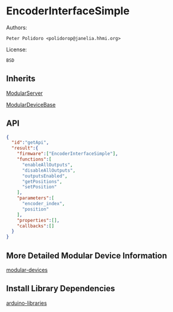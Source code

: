 # EncoderInterfaceSimple

Authors:

    Peter Polidoro <polidorop@janelia.hhmi.org>

License:

    BSD

## Inherits

[ModularServer](https://github.com/janelia-arduino/ModularServer)

[ModularDeviceBase](https://github.com/janelia-arduino/ModularDeviceBase)

## API

```json
{
  "id":"getApi",
  "result":{
    "firmware":["EncoderInterfaceSimple"],
    "functions":[
      "enableAllOutputs",
      "disableAllOutputs",
      "outputsEnabled",
      "getPositions",
      "setPosition"
    ],
    "parameters":[
      "encoder_index",
      "position"
    ],
    "properties":[],
    "callbacks":[]
  }
}
```

## More Detailed Modular Device Information

[modular-devices](https://github.com/janelia-modular-devices/modular-devices)

## Install Library Dependencies

[arduino-libraries](https://github.com/janelia-arduino/arduino-libraries)
